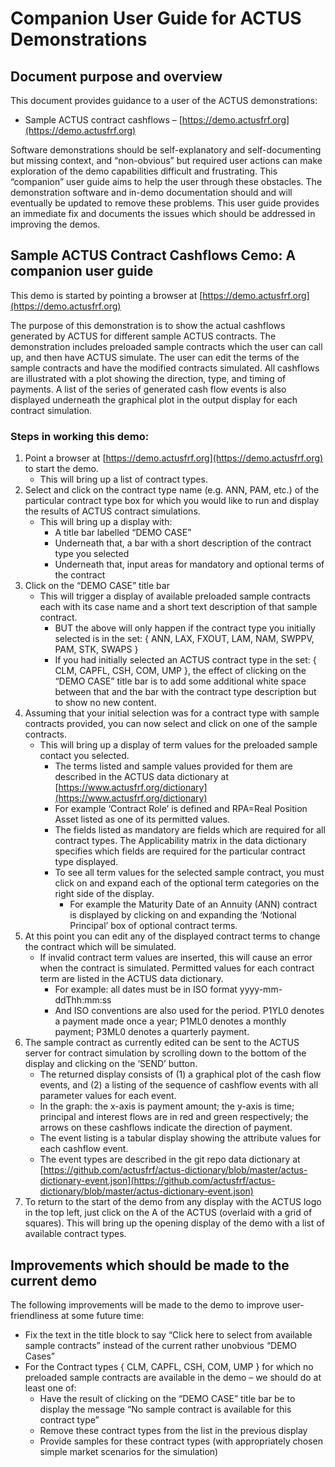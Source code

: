 # Companion User Guide for ACTUS Demonstrations

## Document purpose and overview

This document provides guidance to a user of the ACTUS demonstrations:

- Sample ACTUS contract cashflows – [https://demo.actusfrf.org](https://demo.actusfrf.org)

Software demonstrations should be self-explanatory and self-documenting but missing context, and “non-obvious” but required user actions can make exploration of the demo capabilities difficult and frustrating. This “companion” user guide aims to help the user through these obstacles. The demonstration software and in-demo documentation should and will eventually be updated to remove these problems. This user guide provides an immediate fix and documents the issues which should be addressed in improving the demos.

## Sample ACTUS Contract Cashflows Cemo: A companion user guide

This demo is started by pointing a browser at [https://demo.actusfrf.org](https://demo.actusfrf.org)

The purpose of this demonstration is to show the actual cashflows generated by ACTUS for different sample ACTUS contracts. The demonstration includes preloaded sample contracts which the user can call up, and then have ACTUS simulate. The user can edit the terms of the sample contracts and have the modified contracts simulated. All cashflows are illustrated with a plot showing the direction, type, and timing of payments. A list of the series of generated cash flow events is also displayed underneath the graphical plot in the output display for each contract simulation.

### Steps in working this demo:

1. Point a browser at [https://demo.actusfrf.org](https://demo.actusfrf.org) to start the demo.
   - This will bring up a list of contract types.
2. Select and click on the contract type name (e.g. ANN, PAM, etc.) of the particular contract type box for which you would like to run and display the results of ACTUS contract simulations.
   - This will bring up a display with:
     - A title bar labelled “DEMO CASE”
     - Underneath that, a bar with a short description of the contract type you selected
     - Underneath that, input areas for mandatory and optional terms of the contract
3. Click on the “DEMO CASE” title bar
   - This will trigger a display of available preloaded sample contracts each with its case name and a short text description of that sample contract.
     - BUT the above will only happen if the contract type you initially selected is in the set: { ANN, LAX, FXOUT, LAM, NAM, SWPPV, PAM, STK, SWAPS }
     - If you had initially selected an ACTUS contract type in the set: { CLM, CAPFL, CSH, COM, UMP }, the effect of clicking on the “DEMO CASE” title bar is to add some additional white space between that and the bar with the contract type description but to show no new content.
4. Assuming that your initial selection was for a contract type with sample contracts provided, you can now select and click on one of the sample contracts.
   - This will bring up a display of term values for the preloaded sample contact you selected.
     - The terms listed and sample values provided for them are described in the ACTUS data dictionary at [https://www.actusfrf.org/dictionary](https://www.actusfrf.org/dictionary)
     - For example ‘Contract Role’ is defined and RPA=Real Position Asset listed as one of its permitted values.
     - The fields listed as mandatory are fields which are required for all contract types. The Applicability matrix in the data dictionary specifies which fields are required for the particular contract type displayed.
     - To see all term values for the selected sample contract, you must click on and expand each of the optional term categories on the right side of the display.
       - For example the Maturity Date of an Annuity (ANN) contract is displayed by clicking on and expanding the ‘Notional Principal’ box of optional contract terms.
5. At this point you can edit any of the displayed contract terms to change the contract which will be simulated.
   - If invalid contract term values are inserted, this will cause an error when the contract is simulated. Permitted values for each contract term are listed in the ACTUS data dictionary.
     - For example: all dates must be in ISO format yyyy-mm-ddThh:mm:ss
     - And ISO conventions are also used for the period. P1YL0 denotes a payment made once a year; P1ML0 denotes a monthly payment; P3ML0 denotes a quarterly payment.
6. The sample contract as currently edited can be sent to the ACTUS server for contract simulation by scrolling down to the bottom of the display and clicking on the ‘SEND’ button.
   - The returned display consists of (1) a graphical plot of the cash flow events, and (2) a listing of the sequence of cashflow events with all parameter values for each event.
   - In the graph: the x-axis is payment amount; the y-axis is time; principal and interest flows are in red and green respectively; the arrows on these cashflows indicate the direction of payment.
   - The event listing is a tabular display showing the attribute values for each cashflow event.
   - The event types are described in the git repo data dictionary at [https://github.com/actusfrf/actus-dictionary/blob/master/actus-dictionary-event.json](https://github.com/actusfrf/actus-dictionary/blob/master/actus-dictionary-event.json)
7. To return to the start of the demo from any display with the ACTUS logo in the top left, just click on the A of the ACTUS (overlaid with a grid of squares). This will bring up the opening display of the demo with a list of available contract types.

## Improvements which should be made to the current demo

The following improvements will be made to the demo to improve user-friendliness at some future time:

- Fix the text in the title block to say “Click here to select from available sample contracts” instead of the current rather unobvious “DEMO Cases”
- For the Contract types { CLM, CAPFL, CSH, COM, UMP } for which no preloaded sample contracts are available in the demo – we should do at least one of:
  - Have the result of clicking on the “DEMO CASE” title bar be to display the message “No sample contract is available for this contract type”
  - Remove these contract types from the list in the previous display
  - Provide samples for these contract types (with appropriately chosen simple market scenarios for the simulation)
